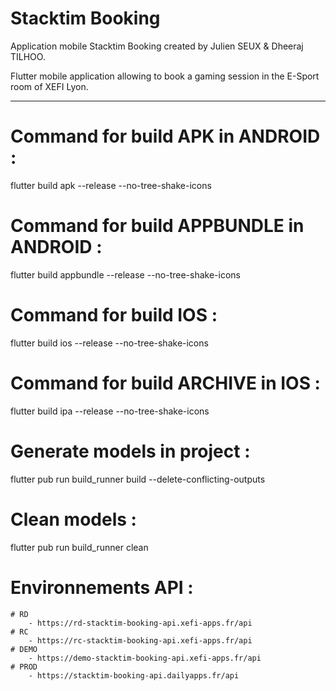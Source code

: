 # Stacktim Booking

Application mobile Stacktim Booking created by Julien SEUX & Dheeraj TILHOO.

Flutter mobile application allowing to book a gaming session in the E-Sport room of XEFI Lyon.

-------------------------------------------------------------------------------------------------

# Command for build APK in ANDROID : 
flutter build apk --release --no-tree-shake-icons

# Command for build APPBUNDLE in ANDROID : 
flutter build appbundle --release --no-tree-shake-icons

# Command for build IOS : 
flutter build ios --release --no-tree-shake-icons 

# Command for build ARCHIVE in IOS : 
flutter build ipa --release --no-tree-shake-icons 

# Generate models in project :
flutter pub run build_runner build --delete-conflicting-outputs

# Clean models : 
flutter pub run build_runner clean

# Environnements API : 

    # RD
        - https://rd-stacktim-booking-api.xefi-apps.fr/api
    # RC
        - https://rc-stacktim-booking-api.xefi-apps.fr/api
    # DEMO
        - https://demo-stacktim-booking-api.xefi-apps.fr/api
    # PROD
        - https://stacktim-booking-api.dailyapps.fr/api